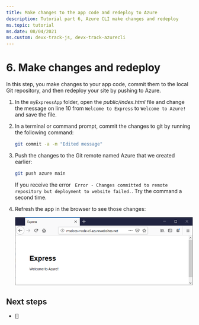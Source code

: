 ```yaml
---
title: Make changes to the app code and redeploy to Azure
description: Tutorial part 6, Azure CLI make changes and redeploy
ms.topic: tutorial
ms.date: 08/04/2021
ms.custom: devx-track-js, devx-track-azurecli
---
```


# 6. Make changes and redeploy

In this step, you make changes to your app code, commit them to the local Git repository, and then redeploy your site by pushing to Azure.

1. In the `myExpressApp` folder, open the *public/index.html* file and change the message on line 10 from `Welcome to Express` to `Welcome to Azure!` and save the file.

1. In a terminal or command prompt, commit the changes to git by running the following command:

    ```bash
    git commit -a -m "Edited message"
    ```

1. Push the changes to the Git remote named Azure that we created earlier:

    ```bash
    git push azure main
    ```

    If you receive the error ` Error - Changes committed to remote repository but deployment to website failed.`. Try the command a second time.    

1. Refresh the app in the browser to see those changes:

    ![Published changes visible in the browser](../../media/azure-cli/remote-app-changes.png)

## Next steps

* []
